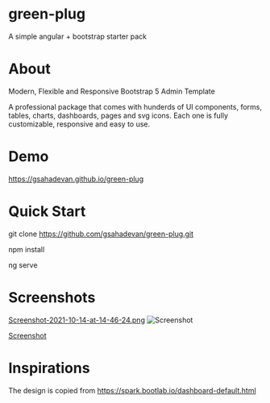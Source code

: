 # green-plug
A simple angular + bootstrap starter pack

# About

Modern, Flexible and Responsive Bootstrap 5 Admin Template

A professional package that comes with hunderds of UI components, forms, tables, charts, dashboards, pages and svg icons. Each one is fully customizable, responsive and easy to use.

# Demo

https://gsahadevan.github.io/green-plug

# Quick Start

git clone https://github.com/gsahadevan/green-plug.git

npm install

ng serve

# Screenshots
[Screenshot-2021-10-14-at-14-46-24.png](https://postimg.cc/ZWvxgBBK)
![Screenshot](https://postimg.cc/ZWvxgBBK "Green Plug")

[Screenshot](https://i.postimg.cc/gGPCBK5M/Screenshot-2021-10-14-at-14-46-24.png)

# Inspirations

The design is copied from https://spark.bootlab.io/dashboard-default.html
